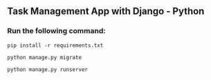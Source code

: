 ## Task Management App with Django - Python

### Run the following command:

```shell
pip install -r requirements.txt

python manage.py migrate

python manage.py runserver

```

